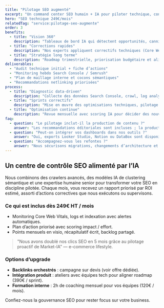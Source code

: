 ```yaml
---
title: "Pilotage SEO augmenté"
excerpt: "Un command center SEO humain + IA pour piloter technique, contenu et netlinking à partir de 249€ HT / mois."
hero: "SEO technique 249€/mois"
relatedTag: "service:pilotage-seo-augmente"
order: 3
benefits:
  - title: "Vision 360"
    description: "Tableaux de bord IA qui détectent opportunités, cannibalisations et quick wins en continu."
  - title: "Corrections rapides"
    description: "Nos experts appliquent correctifs techniques (Core Web Vitals, indexation, schémas) sous 72 h."
  - title: "Stratégie long terme"
    description: "Roadmap trimestrielle, priorisation budgétaire et alignement avec vos équipes produit/IT."
deliverables:
  - "Audit technique initial + fiche d’actions"
  - "Monitoring hebdo Search Console / Semrush"
  - "Plan de maillage interne et cocons sémantiques"
  - "Recommandations netlinking priorisées"
process:
  - title: "Diagnostic data-driven"
    description: "Collecte des données Search Console, crawl, log analysis et priorisation par impact business."
  - title: "Sprints correctifs"
    description: "Mise en œuvre des optimisations techniques, pilotage des développeurs et QA."
  - title: "Optimisation continue"
    description: "Revue mensuelle avec scoring IA pour décider des nouveaux contenus, backlinks et tests UX."
faq:
  - question: "Le pilotage inclut-il la production de contenu ?"
    answer: "Les recommandations éditoriales sont incluses ; la production peut être couverte via nos packs SEO hybrides."
  - question: "Peut-on intégrer vos dashboards dans nos outils ?"
    answer: "Oui, exports Looker Studio, Notion ou DataBox sont disponibles, ainsi qu’une API sur demande."
  - question: "Accompagnez-vous les refontes ?"
    answer: "Nous sécurisons migrations, changements d’architecture et refontes complètes avec des checklists personnalisées."
---
```


## Un centre de contrôle SEO alimenté par l’IA

Nous combinons des crawlers avancés, des modèles IA de clustering sémantique et une expertise humaine senior pour transformer votre SEO en discipline pilotée. Chaque mois, vous recevez un rapport priorisé par ROI estimé, assorti d’actions correctives que nous exécutons ou supervisons.

### Ce qui est inclus dès 249€ HT / mois

- Monitoring Core Web Vitals, logs et indexation avec alertes automatiques.
- Plan d’action priorisé avec scoring impact / effort.
- Points mensuels en visio, récapitulatif écrit, backlog partagé.

> "Nous avons doublé nos clics SEO en 5 mois grâce au pilotage proactif de Market-IA" — e-commerce lifestyle.

### Options d’upgrade

- **Backlinks orchestrés** : campagne sur devis (voir offre dédiée).
- **Intégration produit** : ateliers avec équipes tech pour aligner roadmap (390€ / sprint).
- **Formation interne** : 2h de coaching mensuel pour vos équipes (120€ / mois).

Confiez-nous la gouvernance SEO pour rester focus sur votre business.

